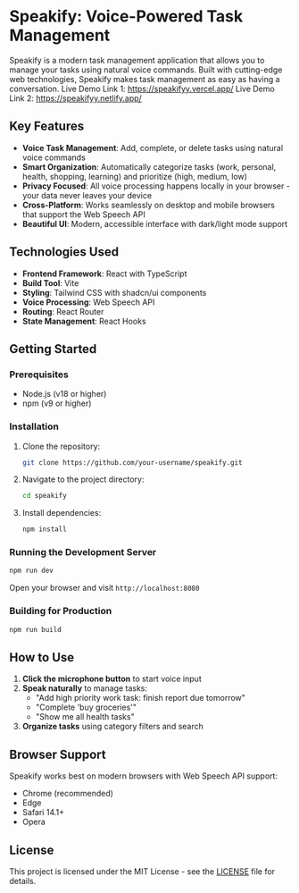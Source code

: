 # Speakify: Voice-Powered Task Management

Speakify is a modern task management application that allows you to manage your tasks using natural voice commands. Built with cutting-edge web technologies, Speakify makes task management as easy as having a conversation.
Live Demo Link 1: https://speakifyy.vercel.app/
Live Demo Link 2: https://speakifyy.netlify.app/

## Key Features

- **Voice Task Management**: Add, complete, or delete tasks using natural voice commands
- **Smart Organization**: Automatically categorize tasks (work, personal, health, shopping, learning) and prioritize (high, medium, low)
- **Privacy Focused**: All voice processing happens locally in your browser - your data never leaves your device
- **Cross-Platform**: Works seamlessly on desktop and mobile browsers that support the Web Speech API
- **Beautiful UI**: Modern, accessible interface with dark/light mode support

## Technologies Used

- **Frontend Framework**: React with TypeScript
- **Build Tool**: Vite
- **Styling**: Tailwind CSS with shadcn/ui components
- **Voice Processing**: Web Speech API
- **Routing**: React Router
- **State Management**: React Hooks

## Getting Started

### Prerequisites
- Node.js (v18 or higher)
- npm (v9 or higher)

### Installation
1. Clone the repository:
   ```bash
   git clone https://github.com/your-username/speakify.git
   ```
2. Navigate to the project directory:
   ```bash
   cd speakify
   ```
3. Install dependencies:
   ```bash
   npm install
   ```

### Running the Development Server
```bash
npm run dev
```
Open your browser and visit `http://localhost:8080`

### Building for Production
```bash
npm run build
```

## How to Use
1. **Click the microphone button** to start voice input
2. **Speak naturally** to manage tasks:
   - "Add high priority work task: finish report due tomorrow"
   - "Complete 'buy groceries'"
   - "Show me all health tasks"
3. **Organize tasks** using category filters and search

## Browser Support
Speakify works best on modern browsers with Web Speech API support:
- Chrome (recommended)
- Edge
- Safari 14.1+
- Opera

## License
This project is licensed under the MIT License - see the [LICENSE](LICENSE) file for details.
